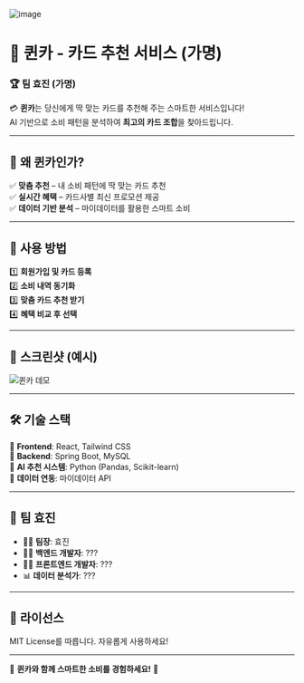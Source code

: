 
![image](https://github.com/user-attachments/assets/d5dd51d0-ca5d-4681-bf6c-62aca38c8887)


# 👑 퀸카 - 카드 추천 서비스 (가명)

### 🏆 팀 효진 (가명)  

💳 **퀸카**는 당신에게 딱 맞는 카드를 추천해 주는 스마트한 서비스입니다!  
AI 기반으로 소비 패턴을 분석하여 **최고의 카드 조합**을 찾아드립니다.  

---

## 🎯 왜 퀸카인가?  
✅ **맞춤 추천** – 내 소비 패턴에 딱 맞는 카드 추천  
✅ **실시간 혜택** – 카드사별 최신 프로모션 제공  
✅ **데이터 기반 분석** – 마이데이터를 활용한 스마트 소비  

---

## 🚀 사용 방법  
1️⃣ **회원가입 및 카드 등록**  
2️⃣ **소비 내역 동기화**  
3️⃣ **맞춤 카드 추천 받기**  
4️⃣ **혜택 비교 후 선택**  

---

## 🎨 스크린샷 (예시)  
![퀸카 데모](https://via.placeholder.com/800x400?text=퀸카+스크린샷)

---

## 🛠 기술 스택  
🔹 **Frontend**: React, Tailwind CSS  
🔹 **Backend**: Spring Boot, MySQL  
🔹 **AI 추천 시스템**: Python (Pandas, Scikit-learn)  
🔹 **데이터 연동**: 마이데이터 API  

---

## 🤝 팀 효진  
- 👩‍💻 **팀장**: 효진  
- 👨‍💻 **백엔드 개발자**: ???  
- 👩‍🎨 **프론트엔드 개발자**: ???  
- 📊 **데이터 분석가**: ???  

---

## 📄 라이선스  
MIT License를 따릅니다. 자유롭게 사용하세요!  

---
👑 **퀸카와 함께 스마트한 소비를 경험하세요!** 🚀  

